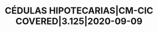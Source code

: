 ---
layout: asset
title: CÉDULAS HIPOTECARIAS|CM-CIC COVERED|3.125|2020-09-09
isin: FR0010939207
---